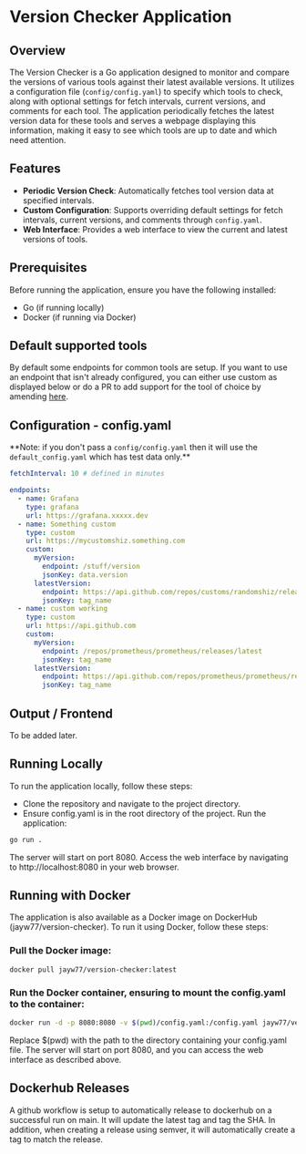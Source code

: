 # Version Checker Application

## Overview

The Version Checker is a Go application designed to monitor and compare the versions of various tools against their latest available versions.
It utilizes a configuration file (`config/config.yaml`) to specify which tools to check, along with optional settings for fetch intervals, current versions,
and comments for each tool. The application periodically fetches the latest version data for these tools and serves a webpage displaying this information,
making it easy to see which tools are up to date and which need attention.

## Features

- **Periodic Version Check**: Automatically fetches tool version data at specified intervals.
- **Custom Configuration**: Supports overriding default settings for fetch intervals, current versions, and comments through `config.yaml`.
- **Web Interface**: Provides a web interface to view the current and latest versions of tools.

## Prerequisites

Before running the application, ensure you have the following installed:

- Go (if running locally)
- Docker (if running via Docker)

## Default supported tools

By default some endpoints for common tools are setup.  If you want to use an endpoint that isn't already configured, you can either use custom
as displayed below or do a PR to add support for the tool of choice by amending [here](builtin_endpoints.go).

## Configuration - config.yaml

\*\*Note: if you don't pass a `config/config.yaml` then it will use the `default_config.yaml` which has test data only.\*\*

```yaml
fetchInterval: 10 # defined in minutes

endpoints:
  - name: Grafana
    type: grafana
    url: https://grafana.xxxxx.dev
  - name: Something custom
    type: custom
    url: https://mycustomshiz.something.com
    custom:
      myVersion:
        endpoint: /stuff/version
        jsonKey: data.version
      latestVersion:
        endpoint: https://api.github.com/repos/customs/randomshiz/releases/latest
        jsonKey: tag_name
  - name: custom working
    type: custom
    url: https://api.github.com
    custom:
      myVersion:
        endpoint: /repos/prometheus/prometheus/releases/latest
        jsonKey: tag_name
      latestVersion:
        endpoint: https://api.github.com/repos/prometheus/prometheus/releases/latest
        jsonKey: tag_name
```

## Output / Frontend

To be added later.

## Running Locally

To run the application locally, follow these steps:

- Clone the repository and navigate to the project directory.
- Ensure config.yaml is in the root directory of the project.
  Run the application:

```bash
go run .
```

The server will start on port 8080. Access the web interface by navigating to http://localhost:8080 in your web browser.

## Running with Docker

The application is also available as a Docker image on DockerHub (jayw77/version-checker). To run it using Docker, follow these steps:

### Pull the Docker image:

`docker pull jayw77/version-checker:latest`

### Run the Docker container, ensuring to mount the config.yaml to the container:

```bash
docker run -d -p 8080:8080 -v $(pwd)/config.yaml:/config.yaml jayw77/version-checker:latest
```

Replace $(pwd) with the path to the directory containing your config.yaml file. The server will start on port 8080, and you can access the web interface as described above.

## Dockerhub Releases

A github workflow is setup to automatically release to dockerhub on a successful run on main. It will update the latest tag and tag the SHA.
In addition, when creating a release using semver, it will automatically create a tag to match the release.
